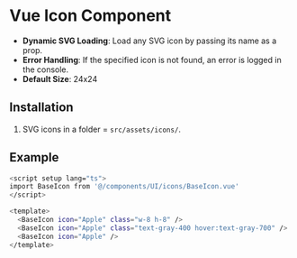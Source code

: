 # Vue Icon Component

- **Dynamic SVG Loading**: Load any SVG icon by passing its name as a prop.
- **Error Handling**: If the specified icon is not found, an error is logged in the console.
- **Default Size**: 24x24

## Installation

1. SVG icons in a folder = `src/assets/icons/`.

## Example

```bash
<script setup lang="ts">
import BaseIcon from '@/components/UI/icons/BaseIcon.vue'
</script>

<template>
  <BaseIcon icon="Apple" class="w-8 h-8" />
  <BaseIcon icon="Apple" class="text-gray-400 hover:text-gray-700" />
  <BaseIcon icon="Apple" />
</template>
```
